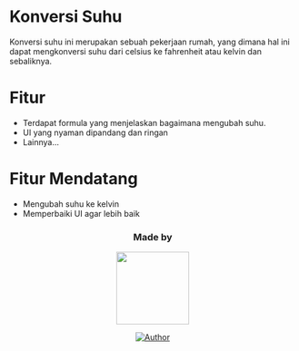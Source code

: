 # Konversi Suhu

Konversi suhu ini merupakan sebuah pekerjaan rumah, yang dimana hal ini dapat mengkonversi suhu dari celsius ke fahrenheit atau kelvin dan sebaliknya.

# Fitur

- Terdapat formula yang menjelaskan bagaimana mengubah suhu.
- UI yang nyaman dipandang dan ringan
- Lainnya... 

# Fitur Mendatang

- Mengubah suhu ke kelvin
- Memperbaiki UI agar lebih baik

<div align="center">
  <h3>Made by</h3>
  
  <a href="https://github.com/NiazTy"><img src="https://avatars.githubusercontent.com/u/90440005?v=4" height="128" width="128"></a>
  
  <a href="https://github.com/NiazTy"><img title="Author" src="https://img.shields.io/badge/Author-NiazTy-purple.svg?style=for-the-badge&logo=github"/></a>
  
</div>